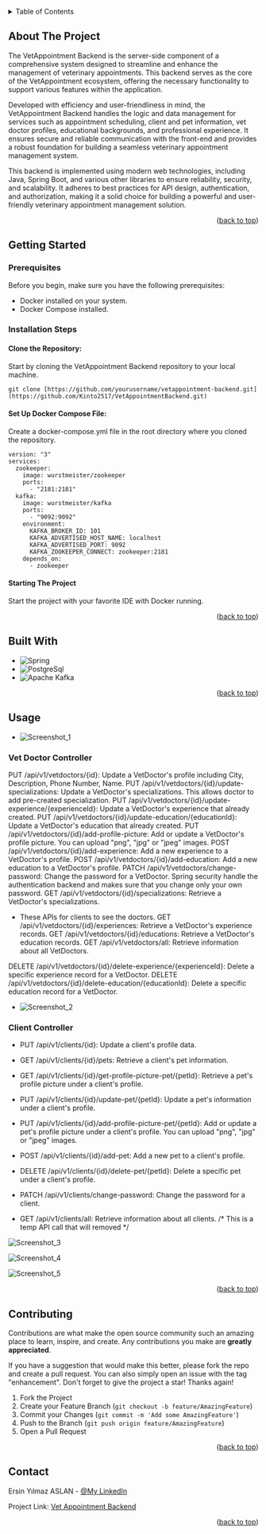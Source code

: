 <a name="readme-top"></a>

<details>
  <summary>Table of Contents</summary>
  <ol>
    <li>
      <a href="#about-the-project">About The Project</a>
    </li>
    <li>
      <a href="#getting-started">Getting Started</a>
    </li>
    <li><a href="#built-with">Usage</a></li>
    <li><a href="#usage">Usage</a></li>
    <li><a href="#contributing">Contributing</a></li>
    <li><a href="#contact">Contact</a></li>
  </ol>
</details>


## About The Project

The VetAppointment Backend is the server-side component of a comprehensive system designed to streamline and enhance the management of veterinary appointments. This backend serves as the core of the VetAppointment ecosystem, offering the necessary functionality to support various features within the application.

Developed with efficiency and user-friendliness in mind, the VetAppointment Backend handles the logic and data management for services such as appointment scheduling, client and pet information, vet doctor profiles, educational backgrounds, and professional experience. It ensures secure and reliable communication with the front-end and provides a robust foundation for building a seamless veterinary appointment management system.

This backend is implemented using modern web technologies, including Java, Spring Boot, and various other libraries to ensure reliability, security, and scalability. It adheres to best practices for API design, authentication, and authorization, making it a solid choice for building a powerful and user-friendly veterinary appointment management solution.

<p align="right">(<a href="#readme-top">back to top</a>)</p>

## Getting Started

### Prerequisites

Before you begin, make sure you have the following prerequisites:

* Docker installed on your system.
* Docker Compose installed.

### Installation Steps

#### Clone the Repository:

Start by cloning the VetAppointment Backend repository to your local machine.

```
git clone [https://github.com/yourusername/vetappointment-backend.git](https://github.com/Kinto2517/VetAppointmentBackend.git)
```

#### Set Up Docker Compose File:

Create a docker-compose.yml file in the root directory where you cloned the repository.
```
version: "3"
services:
  zookeeper:
    image: wurstmeister/zookeeper
    ports:
      - "2181:2181"
  kafka:
    image: wurstmeister/kafka
    ports:
      - "9092:9092"
    environment:
      KAFKA_BROKER_ID: 101
      KAFKA_ADVERTISED_HOST_NAME: localhost
      KAFKA_ADVERTISED_PORT: 9092
      KAFKA_ZOOKEEPER_CONNECT: zookeeper:2181
    depends_on:
      - zookeeper
```

#### Starting The Project

Start the project with your favorite IDE with Docker running.

<p align="right">(<a href="#readme-top">back to top</a>)</p>

## Built With

* ![Spring](https://img.shields.io/badge/Spring-6DB33F?style=for-the-badge&logo=spring&logoColor=white)
* ![PostgreSql](https://img.shields.io/badge/PostgreSQL-316192?style=for-the-badge&logo=postgresql&logoColor=white)
* ![Apache Kafka](https://img.shields.io/badge/Apache%20Kafka-000?style=for-the-badge&logo=apachekafka)

<p align="right">(<a href="#readme-top">back to top</a>)</p>



## Usage

* ![Screenshot_1](https://github.com/Kinto2517/VetAppointmentBackend/assets/54002766/c2037ce3-10cb-4e30-a5bd-8e125be65618)

### Vet Doctor Controller

PUT /api/v1/vetdoctors/{id}: Update a VetDoctor's profile including City, Description, Phone Number, Name.
PUT /api/v1/vetdoctors/{id}/update-specializations: Update a VetDoctor's specializations. This allows doctor to add pre-created specialization.
PUT /api/v1/vetdoctors/{id}/update-experience/{experienceId}: Update a VetDoctor's experience that already created.
PUT /api/v1/vetdoctors/{id}/update-education/{educationId}: Update a VetDoctor's education that already created.
PUT /api/v1/vetdoctors/{id}/add-profile-picture: Add or update a VetDoctor's profile picture. You can upload "png", "jpg" or "jpeg" images.
POST /api/v1/vetdoctors/{id}/add-experience: Add a new experience to a VetDoctor's profile.
POST /api/v1/vetdoctors/{id}/add-education: Add a new education to a VetDoctor's profile.
PATCH /api/v1/vetdoctors/change-password: Change the password for a VetDoctor. Spring security handle the authentication backend and makes sure that you change only your own password.
GET /api/v1/vetdoctors/{id}/specializations: Retrieve a VetDoctor's specializations.

- These APIs for clients to see the doctors.
GET /api/v1/vetdoctors/{id}/experiences: Retrieve a VetDoctor's experience records.
GET /api/v1/vetdoctors/{id}/educations: Retrieve a VetDoctor's education records.
GET /api/v1/vetdoctors/all: Retrieve information about all VetDoctors.

DELETE /api/v1/vetdoctors/{id}/delete-experience/{experienceId}: Delete a specific experience record for a VetDoctor.
DELETE /api/v1/vetdoctors/{id}/delete-education/{educationId}: Delete a specific education record for a VetDoctor.


* ![Screenshot_2](https://github.com/Kinto2517/VetAppointmentBackend/assets/54002766/bc93ac92-3351-44e5-b576-3170430d4bb7)
  
### Client Controller

* PUT /api/v1/clients/{id}: Update a client's profile data.

* GET /api/v1/clients/{id}/pets: Retrieve a client's pet information.
* GET /api/v1/clients/{id}/get-profile-picture-pet/{petId}: Retrieve a pet's profile picture under a client's profile. 
* PUT /api/v1/clients/{id}/update-pet/{petId}: Update a pet's information under a client's profile.
* PUT /api/v1/clients/{id}/add-profile-picture-pet/{petId}: Add or update a pet's profile picture under a client's profile. You can upload "png", "jpg" or "jpeg" images.
* POST /api/v1/clients/{id}/add-pet: Add a new pet to a client's profile.
* DELETE /api/v1/clients/{id}/delete-pet/{petId}: Delete a specific pet under a client's profile.

* PATCH /api/v1/clients/change-password: Change the password for a client.
* GET /api/v1/clients/all: Retrieve information about all clients. /* This is a temp API call that will removed */

![Screenshot_3](https://github.com/Kinto2517/VetAppointmentBackend/assets/54002766/dd103329-c6ef-4248-874c-93dda168199f)

![Screenshot_4](https://github.com/Kinto2517/VetAppointmentBackend/assets/54002766/ff34c712-1146-42c7-bfa1-436b348efa15)

![Screenshot_5](https://github.com/Kinto2517/VetAppointmentBackend/assets/54002766/ca7e8f73-52c6-48d9-a586-6bc3ccc48868)


<p align="right">(<a href="#readme-top">back to top</a>)</p>



## Contributing

Contributions are what make the open source community such an amazing place to learn, inspire, and create. Any contributions you make are **greatly appreciated**.

If you have a suggestion that would make this better, please fork the repo and create a pull request. You can also simply open an issue with the tag "enhancement".
Don't forget to give the project a star! Thanks again!

1. Fork the Project
2. Create your Feature Branch (`git checkout -b feature/AmazingFeature`)
3. Commit your Changes (`git commit -m 'Add some AmazingFeature'`)
4. Push to the Branch (`git push origin feature/AmazingFeature`)
5. Open a Pull Request

<p align="right">(<a href="#readme-top">back to top</a>)</p>


## Contact

Ersin Yılmaz ASLAN - [@My LinkedIn]([https://twitter.com/your_username](https://tr.linkedin.com/in/ersinya))

Project Link: [Vet Appointment Backend]([https://github.com/your_username/repo_name](https://github.com/Kinto2517/VetAppointmentBackend))

<p align="right">(<a href="#readme-top">back to top</a>)</p>
